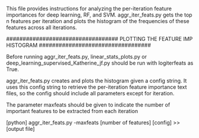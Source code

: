 This file provides instructions for analyzing the per-iteration feature importances for deep learning, RF, and SVM. aggr_iter_feats.py gets the top n features per iteration and plots the histogram of the frequencies of these features across all iterations. 

##################################
PLOTTING THE FEATURE IMP HISTOGRAM
##################################

Before running aggr_iter_feats.py, linear_stats_plots.py or deep_learning_supervised_Katherine_jf.py should be run with logiterfeats as True. 

aggr_iter_feats.py creates and plots the histogram given a config string. It uses this config string to retrieve the per-iteration feature importance text files, so the config should include all parameters except for iteration.

The parameter maxfeats should be given to indicate the number of important features to be extracted from each iteration

[python] aggr_iter_feats.py -maxfeats [number of features] [config] >> [output file]
